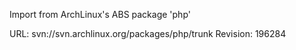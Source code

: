 Import from ArchLinux's ABS package 'php'

URL: svn://svn.archlinux.org/packages/php/trunk
Revision: 196284
